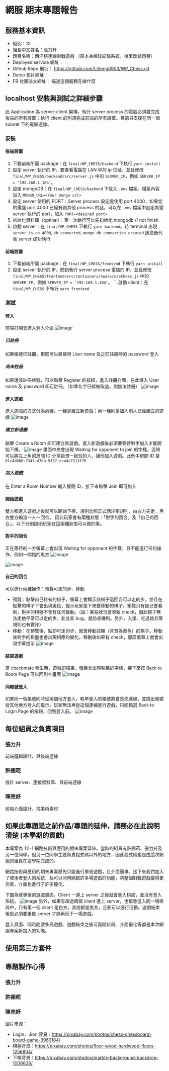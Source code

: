 # 網服 期末專題報告

## 服務基本資訊
+ 組別：12 
+ 組長中文姓名：張力升
+ 題目名稱：西洋棋連線對戰遊戲 （原本為棒球紀錄系統，後來改變題目）
+ Deployed service 網址：
+ Github Repo 網址： https://github.com/LiSeng0903/WP_Chess.git
+ Demo 影片網址：
+ FB 社團貼文網址：
描述這個服務在做什麼

## localhost 安裝與測試之詳細步驟
此 Application 為 server-client 架構。執行 server process 的電腦必須要完成後端的所有設置；執行 client 的則須完成前端的所有設置。目前只支援在同一個 subnet 下的電腦連線。

### 安裝
#### 後端設置
1. 下載前端所需 package：在 `final/WP_CHESS/backend` 下執行 `yarn install`
2. 設定 server 執行的 IP，要查看電腦在 LAN 中的 ip 位址，並且修改 `final/WP_CHESS/backend/src/server.js` 中的 `SERVER_IP`，例如 `SERVER_IP = '192.168.1.104'`。
3. 設定 mongoDB：在 `final/WP_CHESS/backend` 下放入 `.env` 檔案。檔案內容加入 `MONGO_URL=<Your mongo url>`
4. 設定 server 使用的 PORT：Server process 設定是使用 port 4000，如果您的電腦 port 4000 已經有跑其他 process 的話，可以在 `.env` 檔案中設定希望 server 執行的 port，加入 `PORT=<desired port>`
5. 初始化資料庫（optinal）：第一次執行可以先初始化 mongodb // not finish
6. 啟動 server：在 `final/WP_CHESS` 下執行 `yarn backend`。待 terminal 出現 `server is on 4000`, `db connected`, `mongo db connection created` 訊息後代表 server 成功執行

#### 前端設置
1. 下載前端所需 package：在 `final/WP_CHESS/frontend` 下執行 `yarn install`
2. 設定 server 執行的 IP，問到執行 server process 電腦的 IP，並且修改 `final/WP_CHESS/frontend/src/containers/hooks/useChess.js` 中的 `SERVER_IP`，例如 `SERVER_IP = '192.168.1.104'`。
ˇ. 啟動 client：在 `final/WP_CHESS` 下執行 `yarn frontend` 

### 測試
#### 登入
前端打開會進入登入介面
![image](./README_imgs/login.jpg)

##### 已註冊
如果帳號已註冊，那麼可以直接用 User name 及之前註冊時的 password 登入

##### 尚未註冊
如果還沒註冊帳號，可以點擊 Register 的按紐，進入註冊介面，在此填入 User name 及 password 即可註冊。（如果名字已經被取過，則無法註冊）
![image](./README_imgs/register.jpg)

#### 進入遊戲
進入遊戲的方式分為兩種，一種是建立新遊戲；另一種則是加入別人已經建立的遊戲
![image](./README_imgs/join.jpg)

##### 建立新遊戲
點擊 Create a Room 即可建立新遊戲。進入新遊戲後必須要等待對手加入才能開始下棋。
![image](./README_imgs/waiting.jpg)
畫面中央會出現 Waiting for opponent to join 的字樣。這時可以將左上角的房間 ID 分享給想一起玩的人，讓他加入遊戲。此例中房間 ID 是 `81c4db08-7343-47db-9f37-cca4c7213f70`

##### 加入遊戲
在 Enter a Room Number 輸入房間 ID，接下來點擊 Join 即可加入

#### 開始遊戲
雙方都進入遊戲之後就可以開始下棋，規則比照正式西洋棋規則，由白方先走，黑白雙方輪流一人一回合。
因此玩家會有兩種狀態：「對手的回合」及「自己的回合」，以下分別說明玩家在這兩種狀態可以做的事。

#### 對手的回合
正在等待的一方螢幕上會出現 Waiting for opponent 的字樣，且不能進行任何操作，例如一開始的黑方
![image](./README_imgs/start_b.jpg)

![image](./README_imgs/start_w.jpg)

#### 自己的回合
可以進行兩種操作：預覽可走的步、移動
+ 預覽：點擊自己持有的棋子，螢幕上會顯示該棋子這回合可以走的步，並且在點擊的棋子下會出現黃色，提示玩家接下來要移動的棋子。預覽只有自己會看到，對手的棋盤不會有任何變動。（註：某些狀況會導致 check，因此棋子無法走他平常可以走的步，此並非 bug，是防呆機制。另外，入堡、吃過路兵等規則也有實作）
+ 移動：在預覽後，點即可走的步，就會移動該顆（背景為黃色）的棋子。移動後對手的棋盤也會出現相應的變化。移動後如果有 check，那麼螢幕上就會出現字幕提示
![image](./README_imgs/check.jpg)

#### 結束遊戲
當 checkmate 發生時，遊戲即結束，螢幕會出現輸贏的字樣，接下來按 Back to Room Page 可以回到主畫面
![image](./README_imgs/checkmate.jpg)

#### 同帳號登入
如果同一個帳號同時從兩個地方登入，較早登入的帳號將會喪失連線，並跳出帳號從其他地方登入的提示，玩家無法再從這個連線進行遊戲，只能點選 Back to Login Page 的按鈕，回到登入前。
![image](./README_imgs/loginOther.jpg)

## 每位組員之負責項目
### 張力升
前端邏輯設計、與後端連線

### 許圃菘
設計 server、連接資料庫、與前端連線

### 陳亮妤
前端介面設計、找美術素材

## 如果此專題是之前作品/專題的延伸，請務必在此說明清楚 (本學期的貢獻)
本專案為 111-1 網路技術與應用的期末專案延伸。當時的組員有許圃菘、張力升及另一位同學，但另一位同學主要負責程式碼以外的地方，因此程式碼也是由這次網服的組員在這學期完成的。

網路技術與應用的期末專案原先只能進行單局遊戲，且介面簡單。接下來我們加入了使用者登入的系統，及可以同時開啟許多場遊戲的功能，將整個對戰遊戲變得更完善，介面也進行了許多優化。

下圖為就專案的遊戲畫面，Client 一連上 server 之後就會進入棋局，並沒有登入系統。
![image](./README_imgs/old.jpg)
另外，如果有超過兩個 client 連上 server，也都會進入同一場棋局中，只有第一個 client 是白方，其他都是黑方，且都可以進行活動。遊戲結束後就必須要重啟 server 才能再玩下一場遊戲。

登入頁面、同時開啟多局遊戲、遊戲結束之後可再開新局、介面優化等都是本次網服專案新加入的功能。

## 使用第三方套件

## 專題製作心得
### 張力升
### 許圃菘
### 陳亮妤

圖片來源：
- Login、Jion 背景：https://pixabay.com/photos/chess-chessboard-board-game-3960184/
- 棋盤背景：https://pixabay.com/photos/floor-wood-hardwood-floors-1256804/
- 下棋背景：https://pixabay.com/photos/marble-background-backdrop-1006628/

